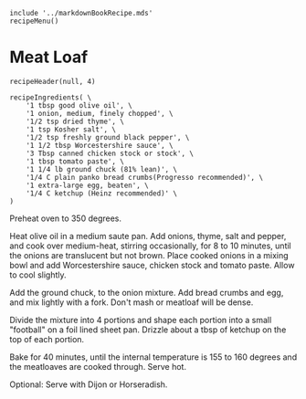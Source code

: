 ~~~ markdown-script
include '../markdownBookRecipe.mds'
recipeMenu()
~~~

# Meat Loaf

~~~ markdown-script
recipeHeader(null, 4)
~~~

~~~ markdown-script
recipeIngredients( \
    '1 tbsp good olive oil', \
    '1 onion, medium, finely chopped', \
    '1/2 tsp dried thyme', \
    '1 tsp Kosher salt', \
    '1/2 tsp freshly ground black pepper', \
    '1 1/2 tbsp Worcestershire sauce', \
    '3 Tbsp canned chicken stock or stock', \
    '1 tbsp tomato paste', \
    '1 1/4 lb ground chuck (81% lean)', \
    '1/4 C plain panko bread crumbs(Progresso recommended)', \
    '1 extra-large egg, beaten', \
    '1/4 C ketchup (Heinz recommended)' \
)
~~~

Preheat oven to 350 degrees.

Heat olive oil in a medium saute pan. Add onions, thyme, salt and pepper, and cook over medium-heat,
stirring occasionally, for 8 to 10 minutes, until the onions are translucent but not brown. Place
cooked onions in a mixing bowl and add Worcestershire sauce, chicken stock and tomato paste. Allow
to cool slightly.

Add the ground chuck, to the onion mixture. Add bread crumbs and egg, and mix lightly with a fork.
Don't mash or meatloaf will be dense.

Divide the mixture into 4 portions and shape each portion into a small "football" on a foil lined
sheet pan. Drizzle about a tbsp of ketchup on the top of each portion.

Bake for 40 minutes, until the internal temperature is 155 to 160 degrees and the meatloaves are
cooked through. Serve hot.

Optional: Serve with Dijon or Horseradish.
